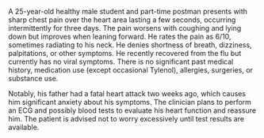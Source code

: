 A 25-year-old healthy male student and part-time postman presents with sharp chest pain over the heart area lasting a few seconds, occurring intermittently for three days. The pain worsens with coughing and lying down but improves when leaning forward. He rates the pain as 6/10, sometimes radiating to his neck. He denies shortness of breath, dizziness, palpitations, or other symptoms. He recently recovered from the flu but currently has no viral symptoms. There is no significant past medical history, medication use (except occasional Tylenol), allergies, surgeries, or substance use.

Notably, his father had a fatal heart attack two weeks ago, which causes him significant anxiety about his symptoms. The clinician plans to perform an ECG and possibly blood tests to evaluate his heart function and reassure him. The patient is advised not to worry excessively until test results are available.
